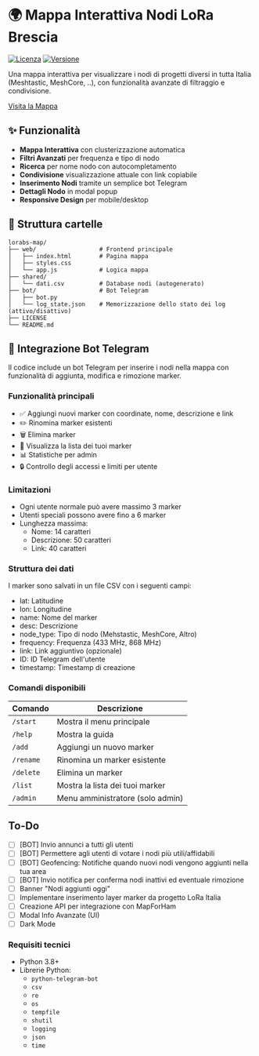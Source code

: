 # 🌍 Mappa Interattiva Nodi LoRa Brescia

[![Licenza](https://img.shields.io/badge/Licenza-MIT-green.svg)](LICENSE)
[![Versione](https://img.shields.io/badge/Versione-2.0.0-blue.svg)](https://github.com/BadCactus634/LoRaBS-map)

Una mappa interattiva per visualizzare i nodi di progetti diversi in tutta Italia (Meshtastic, MeshCore, ..), con funzionalità avanzate di filtraggio e condivisione.

[Visita la Mappa](https://map.natmus.net)

## ✨ Funzionalità

- **Mappa Interattiva** con clusterizzazione automatica
- **Filtri Avanzati** per frequenza e tipo di nodo
- **Ricerca** per nome nodo con autocompletamento
- **Condivisione** visualizzazione attuale con link copiabile
- **Inserimento Nodi** tramite un semplice bot Telegram
- **Dettagli Nodo** in modal popup
- **Responsive Design** per mobile/desktop

## 📁 Struttura cartelle
```
lorabs-map/
├── web/                  # Frontend principale
│   ├── index.html        # Pagina mappa
│   ├── styles.css        
│   └── app.js            # Logica mappa
├── shared/               
│   └── dati.csv          # Database nodi (autogenerato)
├── bot/                  # Bot Telegram
│   ├── bot.py            
│   └── log_state.json    # Memorizzazione dello stato dei log (attivo/disattivo)
├── LICENSE
└── README.md
```

## 🤖 Integrazione Bot Telegram
Il codice include un bot Telegram per inserire i nodi nella mappa con funzionalità di aggiunta, modifica e rimozione marker.

### Funzionalità principali

- ✅ Aggiungi nuovi marker con coordinate, nome, descrizione e link
- ✏️ Rinomina marker esistenti
- 🗑️ Elimina marker
- 📍 Visualizza la lista dei tuoi marker
- 📊 Statistiche per admin
- 🔒 Controllo degli accessi e limiti per utente

### Limitazioni

- Ogni utente normale può avere massimo 3 marker
- Utenti speciali possono avere fino a 6 marker
- Lunghezza massima:
  - Nome: 14 caratteri
  - Descrizione: 50 caratteri
  - Link: 40 caratteri
 
### Struttura dei dati

I marker sono salvati in un file CSV con i seguenti campi:
- lat: Latitudine
- lon: Longitudine
- name: Nome del marker
- desc: Descrizione
- node_type: Tipo di nodo (Mehstastic, MeshCore, Altro)
- frequency: Frequenza (433 MHz, 868 MHz)
- link: Link aggiuntivo (opzionale)
- ID: ID Telegram dell'utente
- timestamp: Timestamp di creazione

### Comandi disponibili

| Comando | Descrizione |
|---------|-------------|
| `/start` | Mostra il menu principale |
| `/help` | Mostra la guida |
| `/add` | Aggiungi un nuovo marker |
| `/rename` | Rinomina un marker esistente |
| `/delete` | Elimina un marker |
| `/list` | Mostra la lista dei tuoi marker |
| `/admin` | Menu amministratore (solo admin) |

## To-Do
- [ ] [BOT] Invio annunci a tutti gli utenti
- [ ] [BOT] Permettere agli utenti di votare i nodi più utili/affidabili
- [ ] [BOT] Geofencing: Notifiche quando nuovi nodi vengono aggiunti nella tua area
- [ ] [BOT] Invio notifica per conferma nodi inattivi ed eventuale rimozione
- [ ] Banner "Nodi aggiunti oggi"
- [ ] Implementare inserimento layer marker da progetto LoRa Italia
- [ ] Creazione API per integrazione con MapForHam
- [ ] Modal Info Avanzate (UI)
- [ ] Dark Mode

### Requisiti tecnici

- Python 3.8+
- Librerie Python:
  - `python-telegram-bot`
  - `csv`
  - `re`
  - `os`
  - `tempfile`
  - `shutil`
  - `logging`
  - `json`
  - `time`
